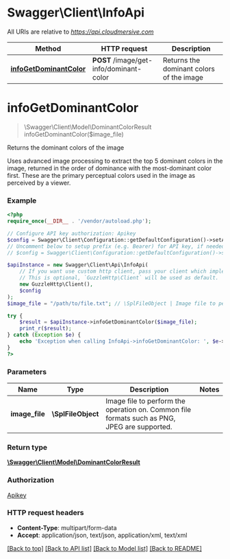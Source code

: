 # Swagger\Client\InfoApi

All URIs are relative to *https://api.cloudmersive.com*

Method | HTTP request | Description
------------- | ------------- | -------------
[**infoGetDominantColor**](InfoApi.md#infoGetDominantColor) | **POST** /image/get-info/dominant-color | Returns the dominant colors of the image


# **infoGetDominantColor**
> \Swagger\Client\Model\DominantColorResult infoGetDominantColor($image_file)

Returns the dominant colors of the image

Uses advanced image processing to extract the top 5 dominant colors in the image, returned in the order of dominance with the most-dominant color first.  These are the primary perceptual colors used in the image as perceived by a viewer.

### Example
```php
<?php
require_once(__DIR__ . '/vendor/autoload.php');

// Configure API key authorization: Apikey
$config = Swagger\Client\Configuration::getDefaultConfiguration()->setApiKey('Apikey', 'YOUR_API_KEY');
// Uncomment below to setup prefix (e.g. Bearer) for API key, if needed
// $config = Swagger\Client\Configuration::getDefaultConfiguration()->setApiKeyPrefix('Apikey', 'Bearer');

$apiInstance = new Swagger\Client\Api\InfoApi(
    // If you want use custom http client, pass your client which implements `GuzzleHttp\ClientInterface`.
    // This is optional, `GuzzleHttp\Client` will be used as default.
    new GuzzleHttp\Client(),
    $config
);
$image_file = "/path/to/file.txt"; // \SplFileObject | Image file to perform the operation on.  Common file formats such as PNG, JPEG are supported.

try {
    $result = $apiInstance->infoGetDominantColor($image_file);
    print_r($result);
} catch (Exception $e) {
    echo 'Exception when calling InfoApi->infoGetDominantColor: ', $e->getMessage(), PHP_EOL;
}
?>
```

### Parameters

Name | Type | Description  | Notes
------------- | ------------- | ------------- | -------------
 **image_file** | **\SplFileObject**| Image file to perform the operation on.  Common file formats such as PNG, JPEG are supported. |

### Return type

[**\Swagger\Client\Model\DominantColorResult**](../Model/DominantColorResult.md)

### Authorization

[Apikey](../../README.md#Apikey)

### HTTP request headers

 - **Content-Type**: multipart/form-data
 - **Accept**: application/json, text/json, application/xml, text/xml

[[Back to top]](#) [[Back to API list]](../../README.md#documentation-for-api-endpoints) [[Back to Model list]](../../README.md#documentation-for-models) [[Back to README]](../../README.md)

